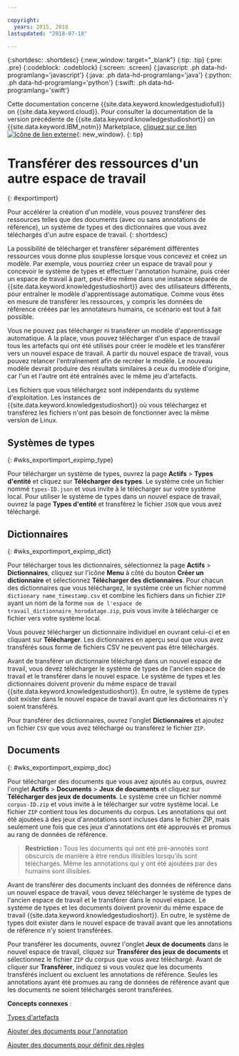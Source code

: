 ```yaml
---

copyright:
  years: 2015, 2018
lastupdated: "2018-07-18"

---
```


{:shortdesc: .shortdesc}
{:new_window: target="_blank"}
{:tip: .tip}
{:pre: .pre}
{:codeblock: .codeblock}
{:screen: .screen}
{:javascript: .ph data-hd-programlang='javascript'}
{:java: .ph data-hd-programlang='java'}
{:python: .ph data-hd-programlang='python'}
{:swift: .ph data-hd-programlang='swift'}

Cette documentation concerne {{site.data.keyword.knowledgestudiofull}} on {{site.data.keyword.cloud}}. Pour consulter la documentation de la version précédente de {{site.data.keyword.knowledgestudioshort}} on {{site.data.keyword.IBM_notm}} Marketplace, [cliquez sur ce lien ![Icône de lien externe](../../icons/launch-glyph.svg "Icône de lien externe")](https://console.bluemix.net/docs/services/knowledge-studio/exportimport.html){: new_window}.
{: tip}

# Transférer des ressources d'un autre espace de travail
{: #exportimport}

Pour accélérer la création d'un modèle, vous pouvez transférer des ressources telles que des documents (avec ou sans annotations de référence), un système de types et des dictionnaires que vous avez téléchargés d'un autre espace de travail.
{: shortdesc}

La possibilité de télécharger et transférer séparément différentes ressources vous donne plus souplesse lorsque vous concevez et créez un modèle. Par exemple, vous pourriez créer un espace de travail pour y concevoir le système de types et effectuer l'annotation humaine, puis créer un espace de travail à part, peut-être même dans une instance séparée de {{site.data.keyword.knowledgestudioshort}} avec des utilisateurs différents, pour entraîner le modèle d'apprentissage automatique. Comme vous êtes en mesure de transférer les ressources, y compris les données de référence créées par les annotateurs humains, ce scénario est tout à fait possible.

Vous ne pouvez pas télécharger ni transférer un modèle d'apprentissage automatique. A la place, vous pouvez télécharger d'un espace de travail tous les artefacts qui ont été utilisés pour créer le modèle et les transférer vers un nouvel espace de travail. A partir du nouvel espace de travail, vous pouvez relancer l'entraînement afin de recréer le modèle. Le nouveau modèle devrait produire des résultats similaires à ceux du modèle d'origine, car l'un et l'autre ont été entraînés avec le même jeu d'artefacts.

Les fichiers que vous téléchargez sont indépendants du système d'exploitation. Les instances de {{site.data.keyword.knowledgestudioshort}} où vous téléchargez et transférez les fichiers n'ont pas besoin de fonctionner avec la même version de Linux.

## Systèmes de types
{: #wks_exportimport_expimp_type}

Pour télécharger un système de types, ouvrez la page **Actifs** > **Types d'entité** et cliquez sur **Télécharger des types**. Le système crée un fichier nommé `types-ID.json` et vous invite à le télécharger sur votre système local. Pour utiliser le système de types dans un nouvel espace de travail, ouvrez la page **Types d'entité** et transférez le fichier `JSON` que vous avez téléchargé.

## Dictionnaires
{: #wks_exportimport_expimp_dict}

Pour télécharger tous les dictionnaires, sélectionnez la page **Actifs** > **Dictionnaires**, cliquez sur l'icône **Menu** à côté du bouton **Créer un dictionnaire** et sélectionnez **Télécharger des dictionnaires**. Pour chacun des dictionnaires que vous téléchargez, le système crée un fichier nommé `dictionary name_timestamp.csv` et combine les fichiers dans un fichier `ZIP` ayant un nom de la forme `nom de l'espace de travail_dictionnaire_horodatage.zip`, puis vous invite à télécharger ce fichier vers votre système local.

Vous pouvez télécharger un dictionnaire individuel en ouvrant celui-ci et en cliquant sur **Télécharger**. Les dictionnaires en aperçu seul que vous avez transférés sous forme de fichiers CSV ne peuvent pas être téléchargés.

Avant de transférer un dictionnaire téléchargé dans un nouvel espace de travail, vous devez télécharger le système de types de l'ancien espace de travail et le transférer dans le nouvel espace. Le système de types et les dictionnaires doivent provenir du même espace de travail {{site.data.keyword.knowledgestudioshort}}. En outre, le système de types doit exister dans le nouvel espace de travail avant que les dictionnaires n'y soient transférés.

Pour transférer des dictionnaires, ouvrez l'onglet **Dictionnaires** et ajoutez un fichier `CSV` que vous avez téléchargé ou transférez le fichier `ZIP`.

## Documents
{: #wks_exportimport_expimp_doc}

Pour télécharger des documents que vous avez ajoutés au corpus, ouvrez l'onglet **Actifs** > **Documents** > **Jeux de documents** et cliquez sur **Télécharger des jeux de documents**. Le système crée un fichier nommé `corpus-ID.zip` et vous invite à le télécharger sur votre système local. Le fichier `ZIP` contient tous les documents du corpus. Les annotations qui ont été ajoutées à des jeux d'annotations sont incluses dans le fichier ZIP, mais seulement une fois que ces jeux d'annotations ont été approuvés et promus au rang de données de référence.

> **Restriction :** Tous les documents qui ont été pré-annotés sont obscurcis de manière à être rendus illisibles lorsqu'ils sont téléchargés. Même les annotations qui y ont été ajoutées par des humains sont illisibles.

Avant de transférer des documents incluant des données de référence dans un nouvel espace de travail, vous devez télécharger le système de types de l'ancien espace de travail et le transférer dans le nouvel espace. Le système de types et les documents doivent provenir du même espace de travail {{site.data.keyword.knowledgestudioshort}}. En outre, le système de types doit exister dans le nouvel espace de travail avant que les annotations de référence n'y soient transférées.

Pour transférer les documents, ouvrez l'onglet **Jeux de documents** dans le nouvel espace de travail, cliquez sur **Transférer des jeux de documents** et sélectionnez le fichier `ZIP` du corpus que vous avez téléchargé. Avant de cliquer sur **Transférer**, indiquez si vous voulez que les documents transférés incluent ou excluent les annotations de référence. Seules les annotations ayant été promues au rang de données de référence avant que les documents ne soient téléchargés seront transférées.

**Concepts connexes** :

[Types d'artefacts](/docs/services/watson-knowledge-studio/artifacts.html)

[Ajouter des documents pour l'annotation](/docs/services/watson-knowledge-studio/documents-for-annotation.html)

[Ajouter des documents pour définir des règles](/docs/services/watson-knowledge-studio/rule-annotator-add-doc.html)
